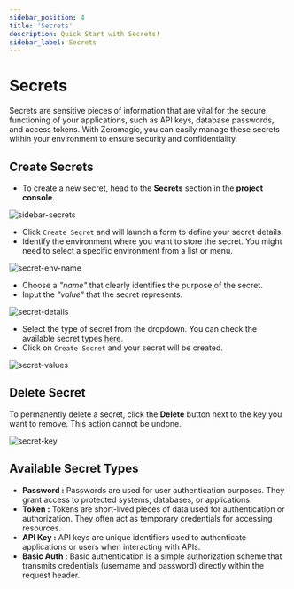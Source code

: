 ```yaml
---
sidebar_position: 4
title: 'Secrets'
description: Quick Start with Secrets! 
sidebar_label: Secrets 
---
```


# Secrets

Secrets are sensitive pieces of information that are vital for the secure functioning of your applications, such as API keys, database passwords, and access tokens. With Zeromagic, you can easily manage these secrets within your environment to ensure security and confidentiality.
 

## Create Secrets

- To create a new secret, head to the **Secrets** section in the **project console**. 

![sidebar-secrets](@site/static/img/sidebar-secrets.png)

- Click `Create Secret` and will launch a form to define your secret details. 
- Identify the environment where you want to store the secret. You might need to select a specific environment from a list or menu.

![secret-env-name](@site/static/img/secret-env-name.png)

- Choose a _"name"_ that clearly identifies the purpose of the secret.
- Input the _"value"_ that the secret represents.

![secret-details](@site/static/img/secret-details.png)

- Select the type of secret from the dropdown. You can check the available secret types [here](secrets#available-secret-types).
- Click on `Create Secret` and your secret will be created.

![secret-values](@site/static/img/secret-values.png)

## Delete Secret
To permanently delete a secret, click the **Delete** button next to the key you want to remove. This action cannot be undone.

![secret-key](@site/static/img/secret-key.png)

## Available Secret Types

- **Password :** Passwords are used for user authentication purposes. They grant access to protected systems, databases, or applications.
- **Token :** Tokens are short-lived pieces of data used for authentication or authorization. They often act as temporary credentials for accessing resources.
- **API Key :** API keys are unique identifiers used to authenticate applications or users when interacting with APIs.
- **Basic Auth :** Basic authentication is a simple authorization scheme that transmits credentials (username and password) directly within the request header.